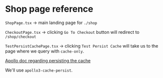 # Shop page reference

`ShopPage.tsx` -> main landing page for `./shop`

`CheckoutPage.tsx` -> clicking `Go To Checkout` button will redirect to `/shop/checkout`

`TestPersistCachePage.tsx` -> clicking `Test Persist Cache` will take us to the page where we query with `cache-only`.

[Apollo doc regarding persisting the cache](https://www.apollographql.com/docs/react/caching/advanced-topics)

We'll use `apollo3-cache-persist`.
